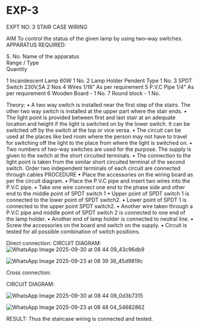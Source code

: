 # EXP-3
EXPT NO: 3				STAIR CASE WIRING                     

 
AIM
 To control the status of the given lamp by using two–way switches. 
APPARATUS REQUIRED:

S. No.
Name of the apparatus	
Range / Type	
Quantity

1	Incandescent Lamp	60W	1 No.
2	Lamp Holder	Pendent Type	1 No.
3	SPDT Switch	230V,5A	2 Nos
4	Wires	1/18”	As per requirement
5	P.V.C Pipe	1/4"	As per requirement
6	Wooden Board	-	1 No.
7	Round block	-	1 No.

Theory:
•	A two way switch is installed near the first step of the stairs. The other two way switch is installed at the upper part where the stair ends.
•	The light point is provided between first and last stair at an adequate location and height if the light is switched on by the lower switch. It can be switched off by the switch at the top or vice versa.
•	The circuit can be used at the places like bed room where the person may  not  have  to  travel for switching off the light to the place from where the light is switched on.
•	Two  numbers  of  two-way  switches  are  used  for  the  purpose.  The supply is given to the switch at the short circuited terminals.
•	The  connection  to  the  light  point  is  taken  from  the  similar  short circuited  terminal  of  the   second  switch.   Order  two  independent terminals of each circuit are connected through  cables 
PROCEDURE
•  Place the accessories on the wiring board as per the circuit diagram.
•  Place the P.V.C pipe and insert two wires into the P.V.C pipe.
•	Take one wire connect one end to the phase side and other end to the middle point of SPDT switch 1
•  Upper point of SPDT switch 1 is connected to the lower point of SPDT
switch2.
•  Lower point of SPDT 1 is connected to the upper point SPDT switch2.
•	Another wire taken through a P.V.C pipe and middle point of SPDT switch 2 is connected to one end of the lamp holder.
•  Another end of lamp holder is connected to neutral line.
•  Screw the accessories on the board and switch on the supply.
•  Circuit is tested for all possible combination of switch positions.









Direct connection: CIRCUIT DIAGRAM: 
![WhatsApp Image 2025-09-30 at 08 44 09_43c96db9](https://github.com/user-attachments/assets/dd579896-327d-40de-a1c9-7e3d70a86210)

![WhatsApp Image 2025-09-23 at 08 39 38_45d9819c](https://github.com/user-attachments/assets/6d17ae6b-999a-4274-bf20-c0e4bfec9c30)

	
Cross connection: 

CIRCUIT DIAGRAM:

![WhatsApp Image 2025-09-30 at 08 44 09_0d3b7315](https://github.com/user-attachments/assets/747a4080-a7e6-48c2-8267-9027d05dd76b)

![WhatsApp Image 2025-09-23 at 08 48 04_54682862](https://github.com/user-attachments/assets/5f1927a8-322b-4ed0-8790-cf578fe0786b)



RESULT:
Thus the staircase wiring is connected and tested.
